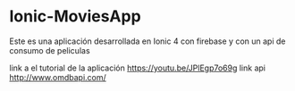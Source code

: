 # Ionic-MoviesApp
Este es una aplicación desarrollada en Ionic 4 con firebase y con un api de consumo de peliculas 

link a el tutorial de la aplicación https://youtu.be/JPlEgp7o69g
link api http://www.omdbapi.com/
